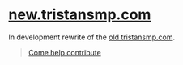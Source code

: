 # [new.tristansmp.com](https://new.tristansmp.com/)

In development rewrite of the [old tristansmp.com](https://github.com/twisttaan/tristansmp.com).

> [Come help contribute](https://github.com/TristanSMP/web/issues/1)
